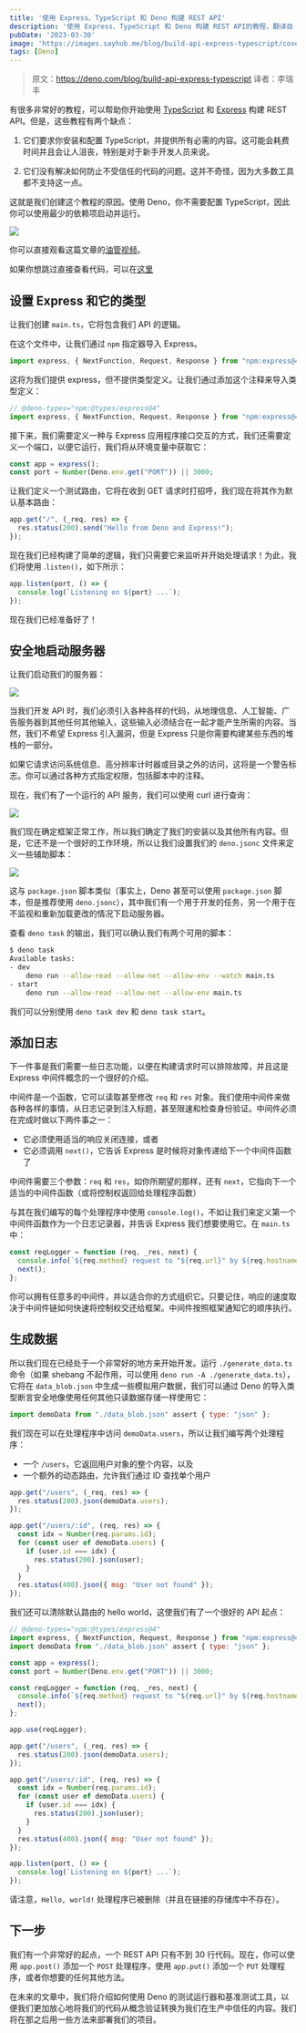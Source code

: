 ```yaml
---
title: '使用 Express、TypeScript 和 Deno 构建 REST API'
description: '使用 Express、TypeScript 和 Deno 构建 REST API的教程，翻译自 Deno 官方博客。'
pubDate: '2023-03-30'
image: 'https://images.sayhub.me/blog/build-api-express-typescript/cover.png'
tags: [Deno]
---
```


> 原文：https://deno.com/blog/build-api-express-typescript
> 译者：李瑞丰

有很多非常好的教程，可以帮助你开始使用 [TypeScript](https://www.typescriptlang.org/) 和 [Express](https://expressjs.com/) 构建 REST API。但是，这些教程有两个缺点：

1. 它们要求你安装和配置 TypeScript，并提供所有必需的内容。这可能会耗费时间并且会让人沮丧，特别是对于新手开发人员来说。

2. 它们没有解决如何防止不受信任的代码的问题。这并不奇怪，因为大多数工具都不支持这一点。

这就是我们创建这个教程的原因。使用 Deno，你不需要配置 TypeScript，因此你可以使用最少的依赖项启动并运行。

![](https://images.sayhub.me/blog/build-api-express-typescript/deno1.png)

你可以直接观看这篇文章的[油管视频](https://www.youtube.com/watch?v=TDFv2hBRUtQ)。

如果你想跳过直接查看代码，可以在[这里](https://github.com/tinkertim/deno-express-project)

## 设置 Express 和它的类型

让我们创建 `main.ts`，它将包含我们 API 的逻辑。

在这个文件中，让我们通过 `npm` 指定器导入 Express。

```js
import express, { NextFunction, Request, Response } from "npm:express@4.18.2";
```

这将为我们提供 express，但不提供类型定义。让我们通过添加这个注释来导入类型定义：

```js
// @deno-types="npm:@types/express@4"
import express, { NextFunction, Request, Response } from "npm:express@4.18.2";
```

接下来，我们需要定义一种与 Express 应用程序接口交互的方式，我们还需要定义一个端口，以便它运行，我们将从环境变量中获取它：

```js
const app = express();
const port = Number(Deno.env.get("PORT")) || 3000;
```

让我们定义一个测试路由，它将在收到 GET 请求时打招呼，我们现在将其作为默认基本路由：

```js
app.get("/", (_req, res) => {
  res.status(200).send("Hello from Deno and Express!");
});
```

现在我们已经构建了简单的逻辑，我们只需要它来监听并开始处理请求！为此，我们将使用 .`listen()`，如下所示：

```js
app.listen(port, () => {
  console.log(`Listening on ${port} ...`);
});
```

现在我们已经准备好了！

## 安全地启动服务器

让我们启动我们的服务器：

![](https://images.sayhub.me/blog/build-api-express-typescript/deno-run-permissions.png)

当我们开发 API 时，我们必须引入各种各样的代码，从地理信息、人工智能、广告服务器到其他任何其他输入，这些输入必须结合在一起才能产生所需的内容。当然，我们不希望 Express 引入漏洞，但是 Express 只是你需要构建某些东西的堆栈的一部分。

如果它请求访问系统信息、高分辨率计时器或目录之外的访问，这将是一个警告标志。你可以通过各种方式指定权限，包括脚本中的注释。

现在，我们有了一个运行的 API 服务，我们可以使用 curl 进行查询：

![](https://images.sayhub.me/blog/build-api-express-typescript/deno-express-hello.png)

我们现在确定框架正常工作，所以我们确定了我们的安装以及其他所有内容。但是，它还不是一个很好的工作环境，所以让我们设置我们的 `deno.jsonc` 文件来定义一些辅助脚本：

![](https://images.sayhub.me/blog/build-api-express-typescript/deno-tasks-config.png)

这与 `package.json` 脚本类似（事实上，Deno 甚至可以使用 `package.json` 脚本，但是推荐使用 `deno.jsonc`），其中我们有一个用于开发的任务，另一个用于在不监视和重新加载更改的情况下启动服务器。

查看 `deno task` 的输出，我们可以确认我们有两个可用的脚本：

```bash
$ deno task
Available tasks:
- dev
    deno run --allow-read --allow-net --allow-env --watch main.ts
- start
    deno run --allow-read --allow-net --allow-env main.ts
```

我们可以分别使用 `deno task dev` 和 `deno task start`。

## 添加日志

下一件事是我们需要一些日志功能，以便在构建请求时可以排除故障，并且这是 Express 中间件概念的一个很好的介绍。

中间件是一个函数，它可以读取甚至修改 `req` 和 `res` 对象。我们使用中间件来做各种各样的事情，从日志记录到注入标题，甚至限速和检查身份验证。中间件必须在完成时做以下两件事之一：

- 它必须使用适当的响应关闭连接，或者
- 它必须调用 `next()`，它告诉 Express 是时候将对象传递给下一个中间件函数了

中间件需要三个参数：`req` 和 `res`，如你所期望的那样，还有 `next`，它指向下一个适当的中间件函数（或将控制权返回给处理程序函数）

与其在我们编写的每个处理程序中使用 `console.log()`，不如让我们来定义第一个中间件函数作为一个日志记录器，并告诉 Express 我们想要使用它。在 `main.ts` 中：

```js
const reqLogger = function (req, _res, next) {
  console.info(`${req.method} request to "${req.url}" by ${req.hostname}`);
  next();
};
```

你可以拥有任意多的中间件，并以适合你的方式组织它。只要记住，响应的速度取决于中间件链如何快速将控制权交还给框架。中间件按照框架通知它的顺序执行。

## 生成数据

所以我们现在已经处于一个非常好的地方来开始开发。运行 `./generate_data.ts` 命令（如果 shebang 不起作用，可以使用 `deno run -A ./generate_data.ts`），它将在 `data_blob.json` 中生成一些模拟用户数据，我们可以通过 Deno 的导入类型断言安全地像使用任何其他只读数据存储一样使用它：

```js
import demoData from "./data_blob.json" assert { type: "json" };
```

我们现在可以在处理程序中访问 `demoData.users`，所以让我们编写两个处理程序：

- 一个 `/users`，它返回用户对象的整个内容，以及
- 一个额外的动态路由，允许我们通过 ID 查找单个用户

```js
app.get("/users", (_req, res) => {
  res.status(200).json(demoData.users);
});

app.get("/users/:id", (req, res) => {
  const idx = Number(req.params.id);
  for (const user of demoData.users) {
    if (user.id === idx) {
      res.status(200).json(user);
    }
  }
  res.status(400).json({ msg: "User not found" });
});
```

我们还可以清除默认路由的 hello world，这使我们有了一个很好的 API 起点：

```js
// @deno-types="npm:@types/express@4"
import express, { NextFunction, Request, Response } from "npm:express@4.18.2";
import demoData from "./data_blob.json" assert { type: "json" };

const app = express();
const port = Number(Deno.env.get("PORT")) || 3000;

const reqLogger = function (req, _res, next) {
  console.info(`${req.method} request to "${req.url}" by ${req.hostname}`);
  next();
};

app.use(reqLogger);

app.get("/users", (_req, res) => {
  res.status(200).json(demoData.users);
});

app.get("/users/:id", (req, res) => {
  const idx = Number(req.params.id);
  for (const user of demoData.users) {
    if (user.id === idx) {
      res.status(200).json(user);
    }
  }
  res.status(400).json({ msg: "User not found" });
});

app.listen(port, () => {
  console.log(`Listening on ${port} ...`);
});
```

请注意，`Hello, world!` 处理程序已被删除（并且在链接的存储库中不存在）。

## 下一步
我们有一个非常好的起点，一个 REST API 只有不到 30 行代码。现在，你可以使用 `app.post()` 添加一个 `POST` 处理程序，使用 `app.put()` 添加一个 `PUT` 处理程序，或者你想要的任何其他方法。

在未来的文章中，我们将介绍如何使用 Deno 的测试运行器和基准测试工具，以便我们更加放心地将我们的代码从概念验证转换为我们在生产中信任的内容。我们将在那之后用一些方法来部署我们的项目。
